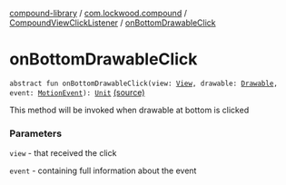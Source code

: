 [compound-library](../../index.md) / [com.lockwood.compound](../index.md) / [CompoundViewClickListener](index.md) / [onBottomDrawableClick](./on-bottom-drawable-click.md)

# onBottomDrawableClick

`abstract fun onBottomDrawableClick(view: `[`View`](https://developer.android.com/reference/android/view/View.html)`, drawable: `[`Drawable`](https://developer.android.com/reference/android/graphics/drawable/Drawable.html)`, event: `[`MotionEvent`](https://developer.android.com/reference/android/view/MotionEvent.html)`): `[`Unit`](https://kotlinlang.org/api/latest/jvm/stdlib/kotlin/-unit/index.html) [(source)](https://github.com/lndmflngs/compound-text-view/tree/master/compound-library/src/main/java/com/lockwood/compound/CompoundViewClickListener.kt#L50)

This method will be invoked when drawable at bottom is clicked

### Parameters

`view` - that received the click

`event` - containing full information about the event
